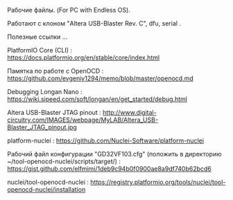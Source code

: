 
Рабочие файлы. (For PC with Endless OS).

Работают с клоном "Altera USB-Blaster Rev. C", dfu, serial .

Полезные ссылки ...

PlatformIO Core (CLI) :
	https://docs.platformio.org/en/stable/core/index.html

Памятка по работе с OpenOCD :
	https://github.com/evgeniy1294/memo/blob/master/openocd.md

Debugging Longan Nano :
	https://wiki.sipeed.com/soft/longan/en/get_started/debug.html

Altera USB-Blaster JTAG pinout :
	http://www.digital-circuitry.com/IMAGES/webpage/MyLAB/Altera_USB-Blaster_JTAG_pinout.jpg

platform-nuclei :
	https://github.com/Nuclei-Software/platform-nuclei

Рабочий файл конфигурации "GD32VF103.cfg" (положить в директорию ~/tool-openocd-nuclei/scripts/target/) :
	https://gist.github.com/elfmimi/1deb9c94b0f0900ae8a9df740b62bcd6

nuclei/tool-openocd-nuclei :
	https://registry.platformio.org/tools/nuclei/tool-openocd-nuclei/installation

